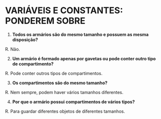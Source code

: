 # VARIÁVEIS E CONSTANTES: PONDEREM SOBRE

1. **Todos os armários são do mesmo tamanho e possuem as mesma disposição?**

R. Não.

2. **Um armário é formado apenas por gavetas ou pode conter outro tipo de compartimento?**

R. Pode conter outros tipos de compartimentos.

3. **Os compartimentos são do mesmo tamanho?**

R. Nem sempre, podem haver vários tamanhos diferentes.

4. **Por que o armário possui compartimentos de vários tipos?**

R. Para guardar diferentes objetos de diferentes tamanhos.
